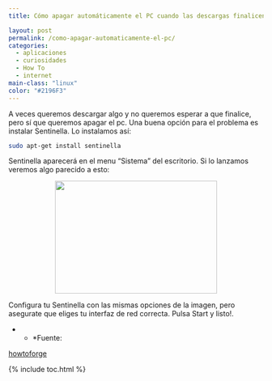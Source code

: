 ```yaml
---
title: Cómo apagar automáticamente el PC cuando las descargas finalicen

layout: post
permalink: /como-apagar-automaticamente-el-pc/
categories:
  - aplicaciones
  - curiosidades
  - How To
  - internet
main-class: "linux"
color: "#2196F3"
---
```

<div class="icoso">
</div>

A veces queremos descargar algo y no queremos esperar a que finalice, pero sí que queremos apagar el pc. Una buena opción para el problema es instalar Sentinella. Lo instalamos así:

```bash
sudo apt-get install sentinella

```

Sentinella aparecerá en el menu &#8220;Sistema&#8221; del escritorio. Si lo lanzamos veremos algo parecido a esto:


<!--ad-->

<div class="separator" style="clear: both; text-align: center;">
  <a href="https://1.bp.blogspot.com/-Ti5_cz6URsM/TbqiIheW6YI/AAAAAAAAAcw/mDH3EbaI50E/s1600/R1vvF.png" imageanchor="1" style="margin-left:1em; margin-right:1em"><img border="0" height="223" width="320" src="https://1.bp.blogspot.com/-Ti5_cz6URsM/TbqiIheW6YI/AAAAAAAAAcw/mDH3EbaI50E/s320/R1vvF.png" /></a>
</div>

Configura tu Sentinella con las mismas opciones de la imagen, pero asegurate que eliges tu interfaz de red correcta. Pulsa Start y listo!.

* * *Fuente:

[howtoforge][1]</p>



 [1]: http://www.howtoforge.com/how-to-automatically-shut-down-your-computer-after-a-download-finishes

{% include toc.html %}
